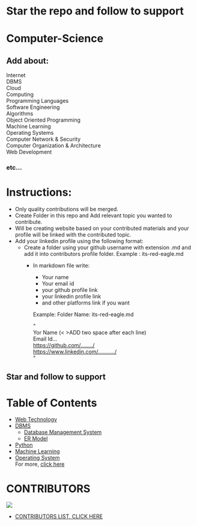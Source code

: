 # Star the repo and follow to support
# Computer-Science

## Add about:
Internet  
DBMS  
Cloud  
Computing  
Programming Languages  
Software Engineering  
Algorithms  
Object Oriented Programming  
Machine Learning  
Operating Systems  
Computer Network & Security  
Computer Organization & Architecture  
Web Development  
### etc...

# Instructions:
* Only quality contributions will be merged.
* Create Folder in this repo and Add relevant topic you wanted to contribute.
* Will be creating website based on your contributed materials and your profile will be linked with the contributed topic.
* Add your linkedin profile using the following format:
    - Create a folder using your github username with extension .md and add it into contributors profile folder.
          Example : its-red-eagle.md
         - In markdown file write:
            - Your name  
            - Your email id
            - your github profile link
            - your linkedin profile link
            - and other platforms link if you want
            
            Example:
            Folder Name: its-red-eagle.md
            
            "  
            Yor Name (< >ADD two space after each line)  
            Email Id...   
            https://github.com/......../  
            https://www.linkedin.com/.........../  
            "
                
                
                
                        
 ## Star and follow to support

 
# Table of Contents
- [Web Technology](Web%20Technology/WebTechnology.md)
- [DBMS](DBMS/Database%20Management%20System/readme.md)
   - [Database Management System](DBMS/Database%20Management%20System/readme.md)
   - [ER Model](DBMS/ER%20Model/readme.md)
- [Python](Python/python.md) 
- [Machine Learning](Machine%20Learning/machine-learning.md)
- [Operating System](Operating%20System/os.md)  
     For more, [click here](Operating%20System)
     
     
     
     
# CONTRIBUTORS


<a href="https://github.com/its-red-eagle/Computer-Science-Engineering/graphs/contributors">
  <img src="https://contrib.rocks/image?repo=its-red-eagle/Computer-Science-Engineering" />
</a>

 - [CONTRIBUTORS LIST, CLICK HERE](Contributors%20List/README.md)     
     
